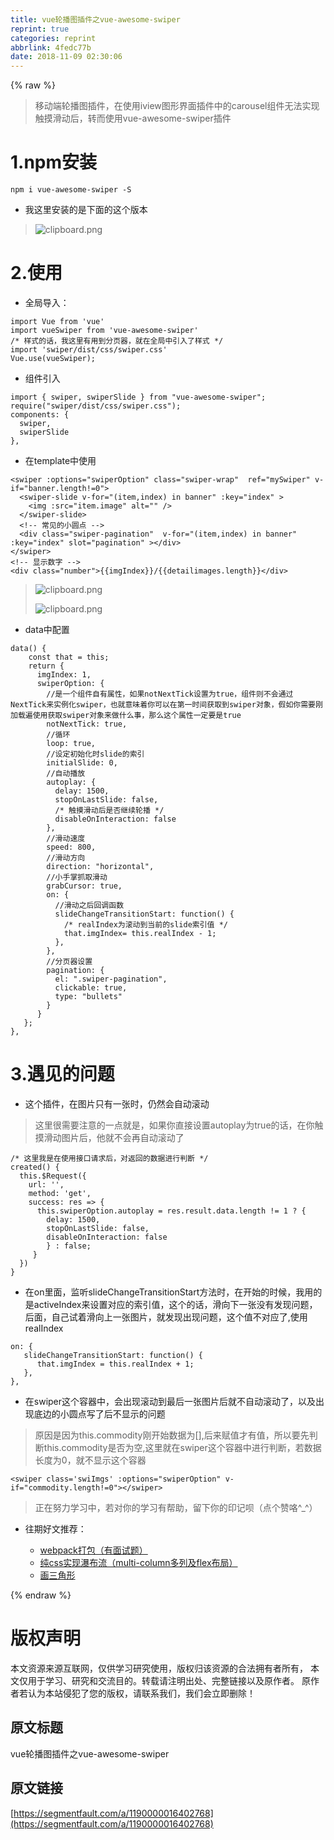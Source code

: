 ```yaml
---
title: vue轮播图插件之vue-awesome-swiper
reprint: true
categories: reprint
abbrlink: 4fedc77b
date: 2018-11-09 02:30:06
---
```


{% raw %}
<blockquote>&#x79FB;&#x52A8;&#x7AEF;&#x8F6E;&#x64AD;&#x56FE;&#x63D2;&#x4EF6;&#xFF0C;&#x5728;&#x4F7F;&#x7528;iview&#x56FE;&#x5F62;&#x754C;&#x9762;&#x63D2;&#x4EF6;&#x4E2D;&#x7684;carousel&#x7EC4;&#x4EF6;&#x65E0;&#x6CD5;&#x5B9E;&#x73B0;&#x89E6;&#x6478;&#x6ED1;&#x52A8;&#x540E;&#xFF0C;&#x8F6C;&#x800C;&#x4F7F;&#x7528;vue-awesome-swiper&#x63D2;&#x4EF6;</blockquote><h1 id="articleHeader0">1.npm&#x5B89;&#x88C5;</h1><div class="widget-codetool" style="display:none"><div class="widget-codetool--inner"><span class="selectCode code-tool" data-toggle="tooltip" data-placement="top" title="" data-original-title="&#x5168;&#x9009;"></span> <span type="button" class="copyCode code-tool" data-toggle="tooltip" data-placement="top" data-clipboard-text="npm i vue-awesome-swiper -S" title="" data-original-title="&#x590D;&#x5236;"></span> <span type="button" class="saveToNote code-tool" data-toggle="tooltip" data-placement="top" title="" data-original-title="&#x653E;&#x8FDB;&#x7B14;&#x8BB0;"></span></div></div><pre class="hljs stylus"><code style="word-break:break-word;white-space:initial">npm <span class="hljs-selector-tag">i</span> vue-awesome-swiper -S</code></pre><ul><li>&#x6211;&#x8FD9;&#x91CC;&#x5B89;&#x88C5;&#x7684;&#x662F;&#x4E0B;&#x9762;&#x7684;&#x8FD9;&#x4E2A;&#x7248;&#x672C;</li></ul><blockquote><span class="img-wrap"><img data-src="/img/bVbgYQC?w=810&amp;h=43" src="https://static.alili.tech/img/bVbgYQC?w=810&amp;h=43" alt="clipboard.png" title="clipboard.png" style="cursor:pointer;display:inline"></span></blockquote><h1 id="articleHeader1">2.&#x4F7F;&#x7528;</h1><ul><li>&#x5168;&#x5C40;&#x5BFC;&#x5165;&#xFF1A;</li></ul><div class="widget-codetool" style="display:none"><div class="widget-codetool--inner"><span class="selectCode code-tool" data-toggle="tooltip" data-placement="top" title="" data-original-title="&#x5168;&#x9009;"></span> <span type="button" class="copyCode code-tool" data-toggle="tooltip" data-placement="top" data-clipboard-text="import Vue from &apos;vue&apos;
import vueSwiper from &apos;vue-awesome-swiper&apos;
/* &#x6837;&#x5F0F;&#x7684;&#x8BDD;&#xFF0C;&#x6211;&#x8FD9;&#x91CC;&#x6709;&#x7528;&#x5230;&#x5206;&#x9875;&#x5668;&#xFF0C;&#x5C31;&#x5728;&#x5168;&#x5C40;&#x4E2D;&#x5F15;&#x5165;&#x4E86;&#x6837;&#x5F0F; */
import &apos;swiper/dist/css/swiper.css&apos;
Vue.use(vueSwiper);" title="" data-original-title="&#x590D;&#x5236;"></span> <span type="button" class="saveToNote code-tool" data-toggle="tooltip" data-placement="top" title="" data-original-title="&#x653E;&#x8FDB;&#x7B14;&#x8BB0;"></span></div></div><pre class="hljs clean"><code><span class="hljs-keyword">import</span> Vue <span class="hljs-keyword">from</span> <span class="hljs-string">&apos;vue&apos;</span>
<span class="hljs-keyword">import</span> vueSwiper <span class="hljs-keyword">from</span> <span class="hljs-string">&apos;vue-awesome-swiper&apos;</span>
<span class="hljs-comment">/* &#x6837;&#x5F0F;&#x7684;&#x8BDD;&#xFF0C;&#x6211;&#x8FD9;&#x91CC;&#x6709;&#x7528;&#x5230;&#x5206;&#x9875;&#x5668;&#xFF0C;&#x5C31;&#x5728;&#x5168;&#x5C40;&#x4E2D;&#x5F15;&#x5165;&#x4E86;&#x6837;&#x5F0F; */</span>
<span class="hljs-keyword">import</span> <span class="hljs-string">&apos;swiper/dist/css/swiper.css&apos;</span>
Vue.use(vueSwiper);</code></pre><ul><li>&#x7EC4;&#x4EF6;&#x5F15;&#x5165;</li></ul><div class="widget-codetool" style="display:none"><div class="widget-codetool--inner"><span class="selectCode code-tool" data-toggle="tooltip" data-placement="top" title="" data-original-title="&#x5168;&#x9009;"></span> <span type="button" class="copyCode code-tool" data-toggle="tooltip" data-placement="top" data-clipboard-text="import { swiper, swiperSlide } from &quot;vue-awesome-swiper&quot;;
require(&quot;swiper/dist/css/swiper.css&quot;);
components: {
  swiper,
  swiperSlide
}," title="" data-original-title="&#x590D;&#x5236;"></span> <span type="button" class="saveToNote code-tool" data-toggle="tooltip" data-placement="top" title="" data-original-title="&#x653E;&#x8FDB;&#x7B14;&#x8BB0;"></span></div></div><pre class="hljs mipsasm"><code>import { <span class="hljs-keyword">swiper, </span><span class="hljs-keyword">swiperSlide </span>} from <span class="hljs-string">&quot;vue-awesome-swiper&quot;</span><span class="hljs-comment">;</span>
require(<span class="hljs-string">&quot;swiper/dist/css/swiper.css&quot;</span>)<span class="hljs-comment">;</span>
<span class="hljs-symbol">components:</span> {
  <span class="hljs-keyword">swiper,
</span>  <span class="hljs-keyword">swiperSlide
</span>},</code></pre><ul><li>&#x5728;template&#x4E2D;&#x4F7F;&#x7528;</li></ul><div class="widget-codetool" style="display:none"><div class="widget-codetool--inner"><span class="selectCode code-tool" data-toggle="tooltip" data-placement="top" title="" data-original-title="&#x5168;&#x9009;"></span> <span type="button" class="copyCode code-tool" data-toggle="tooltip" data-placement="top" data-clipboard-text="&lt;swiper :options=&quot;swiperOption&quot; class=&quot;swiper-wrap&quot;  ref=&quot;mySwiper&quot; v-if=&quot;banner.length!=0&quot;&gt;
  &lt;swiper-slide v-for=&quot;(item,index) in banner&quot; :key=&quot;index&quot; &gt;
    &lt;img :src=&quot;item.image&quot; alt=&quot;&quot; /&gt;
  &lt;/swiper-slide&gt;
  &lt;!-- &#x5E38;&#x89C1;&#x7684;&#x5C0F;&#x5706;&#x70B9; --&gt;
  &lt;div class=&quot;swiper-pagination&quot;  v-for=&quot;(item,index) in banner&quot; :key=&quot;index&quot; slot=&quot;pagination&quot; &gt;&lt;/div&gt;
&lt;/swiper&gt;
&lt;!-- &#x663E;&#x793A;&#x6570;&#x5B57; --&gt;
&lt;div class=&quot;number&quot;&gt;{{imgIndex}}/{{detailimages.length}}&lt;/div&gt;" title="" data-original-title="&#x590D;&#x5236;"></span> <span type="button" class="saveToNote code-tool" data-toggle="tooltip" data-placement="top" title="" data-original-title="&#x653E;&#x8FDB;&#x7B14;&#x8BB0;"></span></div></div><pre class="hljs django"><code><span class="xml"><span class="hljs-tag">&lt;<span class="hljs-name">swiper</span> <span class="hljs-attr">:options</span>=<span class="hljs-string">&quot;swiperOption&quot;</span> <span class="hljs-attr">class</span>=<span class="hljs-string">&quot;swiper-wrap&quot;</span>  <span class="hljs-attr">ref</span>=<span class="hljs-string">&quot;mySwiper&quot;</span> <span class="hljs-attr">v-if</span>=<span class="hljs-string">&quot;banner.length!=0&quot;</span>&gt;</span>
  <span class="hljs-tag">&lt;<span class="hljs-name">swiper-slide</span> <span class="hljs-attr">v-for</span>=<span class="hljs-string">&quot;(item,index) in banner&quot;</span> <span class="hljs-attr">:key</span>=<span class="hljs-string">&quot;index&quot;</span> &gt;</span>
    <span class="hljs-tag">&lt;<span class="hljs-name">img</span> <span class="hljs-attr">:src</span>=<span class="hljs-string">&quot;item.image&quot;</span> <span class="hljs-attr">alt</span>=<span class="hljs-string">&quot;&quot;</span> /&gt;</span>
  <span class="hljs-tag">&lt;/<span class="hljs-name">swiper-slide</span>&gt;</span>
  <span class="hljs-comment">&lt;!-- &#x5E38;&#x89C1;&#x7684;&#x5C0F;&#x5706;&#x70B9; --&gt;</span>
  <span class="hljs-tag">&lt;<span class="hljs-name">div</span> <span class="hljs-attr">class</span>=<span class="hljs-string">&quot;swiper-pagination&quot;</span>  <span class="hljs-attr">v-for</span>=<span class="hljs-string">&quot;(item,index) in banner&quot;</span> <span class="hljs-attr">:key</span>=<span class="hljs-string">&quot;index&quot;</span> <span class="hljs-attr">slot</span>=<span class="hljs-string">&quot;pagination&quot;</span> &gt;</span><span class="hljs-tag">&lt;/<span class="hljs-name">div</span>&gt;</span>
<span class="hljs-tag">&lt;/<span class="hljs-name">swiper</span>&gt;</span>
<span class="hljs-comment">&lt;!-- &#x663E;&#x793A;&#x6570;&#x5B57; --&gt;</span>
<span class="hljs-tag">&lt;<span class="hljs-name">div</span> <span class="hljs-attr">class</span>=<span class="hljs-string">&quot;number&quot;</span>&gt;</span></span><span class="hljs-template-variable">{{imgIndex}}</span><span class="xml">/</span><span class="hljs-template-variable">{{detailimages.length}}</span><span class="xml"><span class="hljs-tag">&lt;/<span class="hljs-name">div</span>&gt;</span></span></code></pre><blockquote><span class="img-wrap"><img data-src="/img/bVbgYUq?w=319&amp;h=44" src="https://static.alili.tech/img/bVbgYUq?w=319&amp;h=44" alt="clipboard.png" title="clipboard.png" style="cursor:pointer;display:inline"></span><p><span class="img-wrap"><img data-src="/img/bVbgYUQ?w=326&amp;h=32" src="https://static.alili.tech/img/bVbgYUQ?w=326&amp;h=32" alt="clipboard.png" title="clipboard.png" style="cursor:pointer;display:inline"></span></p></blockquote><ul><li>data&#x4E2D;&#x914D;&#x7F6E;</li></ul><div class="widget-codetool" style="display:none"><div class="widget-codetool--inner"><span class="selectCode code-tool" data-toggle="tooltip" data-placement="top" title="" data-original-title="&#x5168;&#x9009;"></span> <span type="button" class="copyCode code-tool" data-toggle="tooltip" data-placement="top" data-clipboard-text="data() {
    const that = this;
    return {
      imgIndex: 1,
      swiperOption: {
        //&#x662F;&#x4E00;&#x4E2A;&#x7EC4;&#x4EF6;&#x81EA;&#x6709;&#x5C5E;&#x6027;&#xFF0C;&#x5982;&#x679C;notNextTick&#x8BBE;&#x7F6E;&#x4E3A;true&#xFF0C;&#x7EC4;&#x4EF6;&#x5219;&#x4E0D;&#x4F1A;&#x901A;&#x8FC7;NextTick&#x6765;&#x5B9E;&#x4F8B;&#x5316;swiper&#xFF0C;&#x4E5F;&#x5C31;&#x610F;&#x5473;&#x7740;&#x4F60;&#x53EF;&#x4EE5;&#x5728;&#x7B2C;&#x4E00;&#x65F6;&#x95F4;&#x83B7;&#x53D6;&#x5230;swiper&#x5BF9;&#x8C61;&#xFF0C;&#x5047;&#x5982;&#x4F60;&#x9700;&#x8981;&#x521A;&#x52A0;&#x8F7D;&#x904D;&#x4F7F;&#x7528;&#x83B7;&#x53D6;swiper&#x5BF9;&#x8C61;&#x6765;&#x505A;&#x4EC0;&#x4E48;&#x4E8B;&#xFF0C;&#x90A3;&#x4E48;&#x8FD9;&#x4E2A;&#x5C5E;&#x6027;&#x4E00;&#x5B9A;&#x8981;&#x662F;true
        notNextTick: true,
        //&#x5FAA;&#x73AF;
        loop: true,
        //&#x8BBE;&#x5B9A;&#x521D;&#x59CB;&#x5316;&#x65F6;slide&#x7684;&#x7D22;&#x5F15;
        initialSlide: 0,
        //&#x81EA;&#x52A8;&#x64AD;&#x653E;
        autoplay: {
          delay: 1500,
          stopOnLastSlide: false,
          /* &#x89E6;&#x6478;&#x6ED1;&#x52A8;&#x540E;&#x662F;&#x5426;&#x7EE7;&#x7EED;&#x8F6E;&#x64AD; */
          disableOnInteraction: false
        },
        //&#x6ED1;&#x52A8;&#x901F;&#x5EA6;
        speed: 800,
        //&#x6ED1;&#x52A8;&#x65B9;&#x5411;
        direction: &quot;horizontal&quot;,
        //&#x5C0F;&#x624B;&#x638C;&#x6293;&#x53D6;&#x6ED1;&#x52A8;
        grabCursor: true,
        on: {
          //&#x6ED1;&#x52A8;&#x4E4B;&#x540E;&#x56DE;&#x8C03;&#x51FD;&#x6570;
          slideChangeTransitionStart: function() {
            /* realIndex&#x4E3A;&#x6EDA;&#x52A8;&#x5230;&#x5F53;&#x524D;&#x7684;slide&#x7D22;&#x5F15;&#x503C; */
            that.imgIndex= this.realIndex - 1;
          },
        },
        //&#x5206;&#x9875;&#x5668;&#x8BBE;&#x7F6E;
        pagination: {
          el: &quot;.swiper-pagination&quot;,
          clickable: true,
          type: &quot;bullets&quot;
        }
      }
   };
}," title="" data-original-title="&#x590D;&#x5236;"></span> <span type="button" class="saveToNote code-tool" data-toggle="tooltip" data-placement="top" title="" data-original-title="&#x653E;&#x8FDB;&#x7B14;&#x8BB0;"></span></div></div><pre class="hljs dts"><code>data() {
    const that = this;
    <span class="hljs-class">return </span>{
<span class="hljs-symbol">      imgIndex:</span> <span class="hljs-number">1</span>,
<span class="hljs-symbol">      swiperOption:</span> {
        <span class="hljs-comment">//&#x662F;&#x4E00;&#x4E2A;&#x7EC4;&#x4EF6;&#x81EA;&#x6709;&#x5C5E;&#x6027;&#xFF0C;&#x5982;&#x679C;notNextTick&#x8BBE;&#x7F6E;&#x4E3A;true&#xFF0C;&#x7EC4;&#x4EF6;&#x5219;&#x4E0D;&#x4F1A;&#x901A;&#x8FC7;NextTick&#x6765;&#x5B9E;&#x4F8B;&#x5316;swiper&#xFF0C;&#x4E5F;&#x5C31;&#x610F;&#x5473;&#x7740;&#x4F60;&#x53EF;&#x4EE5;&#x5728;&#x7B2C;&#x4E00;&#x65F6;&#x95F4;&#x83B7;&#x53D6;&#x5230;swiper&#x5BF9;&#x8C61;&#xFF0C;&#x5047;&#x5982;&#x4F60;&#x9700;&#x8981;&#x521A;&#x52A0;&#x8F7D;&#x904D;&#x4F7F;&#x7528;&#x83B7;&#x53D6;swiper&#x5BF9;&#x8C61;&#x6765;&#x505A;&#x4EC0;&#x4E48;&#x4E8B;&#xFF0C;&#x90A3;&#x4E48;&#x8FD9;&#x4E2A;&#x5C5E;&#x6027;&#x4E00;&#x5B9A;&#x8981;&#x662F;true</span>
<span class="hljs-symbol">        notNextTick:</span> true,
        <span class="hljs-comment">//&#x5FAA;&#x73AF;</span>
<span class="hljs-symbol">        loop:</span> true,
        <span class="hljs-comment">//&#x8BBE;&#x5B9A;&#x521D;&#x59CB;&#x5316;&#x65F6;slide&#x7684;&#x7D22;&#x5F15;</span>
<span class="hljs-symbol">        initialSlide:</span> <span class="hljs-number">0</span>,
        <span class="hljs-comment">//&#x81EA;&#x52A8;&#x64AD;&#x653E;</span>
<span class="hljs-symbol">        autoplay:</span> {
<span class="hljs-symbol">          delay:</span> <span class="hljs-number">1500</span>,
<span class="hljs-symbol">          stopOnLastSlide:</span> false,
          <span class="hljs-comment">/* &#x89E6;&#x6478;&#x6ED1;&#x52A8;&#x540E;&#x662F;&#x5426;&#x7EE7;&#x7EED;&#x8F6E;&#x64AD; */</span>
<span class="hljs-symbol">          disableOnInteraction:</span> false
        },
        <span class="hljs-comment">//&#x6ED1;&#x52A8;&#x901F;&#x5EA6;</span>
<span class="hljs-symbol">        speed:</span> <span class="hljs-number">800</span>,
        <span class="hljs-comment">//&#x6ED1;&#x52A8;&#x65B9;&#x5411;</span>
<span class="hljs-symbol">        direction:</span> <span class="hljs-string">&quot;horizontal&quot;</span>,
        <span class="hljs-comment">//&#x5C0F;&#x624B;&#x638C;&#x6293;&#x53D6;&#x6ED1;&#x52A8;</span>
<span class="hljs-symbol">        grabCursor:</span> true,
<span class="hljs-symbol">        on:</span> {
          <span class="hljs-comment">//&#x6ED1;&#x52A8;&#x4E4B;&#x540E;&#x56DE;&#x8C03;&#x51FD;&#x6570;</span>
<span class="hljs-symbol">          slideChangeTransitionStart:</span> function() {
            <span class="hljs-comment">/* realIndex&#x4E3A;&#x6EDA;&#x52A8;&#x5230;&#x5F53;&#x524D;&#x7684;slide&#x7D22;&#x5F15;&#x503C; */</span>
            that.imgIndex= this.realIndex - <span class="hljs-number">1</span>;
          },
        },
        <span class="hljs-comment">//&#x5206;&#x9875;&#x5668;&#x8BBE;&#x7F6E;</span>
<span class="hljs-symbol">        pagination:</span> {
<span class="hljs-symbol">          el:</span> <span class="hljs-string">&quot;.swiper-pagination&quot;</span>,
<span class="hljs-symbol">          clickable:</span> true,
<span class="hljs-symbol">          type:</span> <span class="hljs-string">&quot;bullets&quot;</span>
        }
      }
   };
},</code></pre><h1 id="articleHeader2">3.&#x9047;&#x89C1;&#x7684;&#x95EE;&#x9898;</h1><ul><li>&#x8FD9;&#x4E2A;&#x63D2;&#x4EF6;&#xFF0C;&#x5728;&#x56FE;&#x7247;&#x53EA;&#x6709;&#x4E00;&#x5F20;&#x65F6;&#xFF0C;&#x4ECD;&#x7136;&#x4F1A;&#x81EA;&#x52A8;&#x6EDA;&#x52A8;</li></ul><blockquote>&#x8FD9;&#x91CC;&#x5F88;&#x9700;&#x8981;&#x6CE8;&#x610F;&#x7684;&#x4E00;&#x70B9;&#x5C31;&#x662F;&#xFF0C;&#x5982;&#x679C;&#x4F60;&#x76F4;&#x63A5;&#x8BBE;&#x7F6E;autoplay&#x4E3A;true&#x7684;&#x8BDD;&#xFF0C;&#x5728;&#x4F60;&#x89E6;&#x6478;&#x6ED1;&#x52A8;&#x56FE;&#x7247;&#x540E;&#xFF0C;&#x4ED6;&#x5C31;&#x4E0D;&#x4F1A;&#x518D;&#x81EA;&#x52A8;&#x6EDA;&#x52A8;&#x4E86;</blockquote><div class="widget-codetool" style="display:none"><div class="widget-codetool--inner"><span class="selectCode code-tool" data-toggle="tooltip" data-placement="top" title="" data-original-title="&#x5168;&#x9009;"></span> <span type="button" class="copyCode code-tool" data-toggle="tooltip" data-placement="top" data-clipboard-text="/* &#x8FD9;&#x91CC;&#x6211;&#x662F;&#x5728;&#x4F7F;&#x7528;&#x63A5;&#x53E3;&#x8BF7;&#x6C42;&#x540E;&#xFF0C;&#x5BF9;&#x8FD4;&#x56DE;&#x7684;&#x6570;&#x636E;&#x8FDB;&#x884C;&#x5224;&#x65AD; */
created() {
  this.$Request({
    url: &apos;&apos;,
    method: &apos;get&apos;,
    success: res =&gt; {
      this.swiperOption.autoplay = res.result.data.length != 1 ? {
        delay: 1500,
        stopOnLastSlide: false,
        disableOnInteraction: false
        } : false;
     }
  })
}" title="" data-original-title="&#x590D;&#x5236;"></span> <span type="button" class="saveToNote code-tool" data-toggle="tooltip" data-placement="top" title="" data-original-title="&#x653E;&#x8FDB;&#x7B14;&#x8BB0;"></span></div></div><pre class="hljs yaml"><code><span class="hljs-string">/*</span> <span class="hljs-string">&#x8FD9;&#x91CC;&#x6211;&#x662F;&#x5728;&#x4F7F;&#x7528;&#x63A5;&#x53E3;&#x8BF7;&#x6C42;&#x540E;&#xFF0C;&#x5BF9;&#x8FD4;&#x56DE;&#x7684;&#x6570;&#x636E;&#x8FDB;&#x884C;&#x5224;&#x65AD;</span> <span class="hljs-string">*/</span>
<span class="hljs-string">created()</span> <span class="hljs-string">{</span>
  <span class="hljs-string">this.$Request({</span>
<span class="hljs-attr">    url:</span> <span class="hljs-string">&apos;&apos;</span><span class="hljs-string">,</span>
<span class="hljs-attr">    method:</span> <span class="hljs-string">&apos;get&apos;</span><span class="hljs-string">,</span>
<span class="hljs-attr">    success:</span> <span class="hljs-string">res</span> <span class="hljs-string">=&gt;</span> <span class="hljs-string">{</span>
      <span class="hljs-string">this.swiperOption.autoplay</span> <span class="hljs-string">=</span> <span class="hljs-string">res.result.data.length</span> <span class="hljs-string">!=</span> <span class="hljs-number">1</span> <span class="hljs-string">?</span> <span class="hljs-string">{</span>
<span class="hljs-attr">        delay:</span> <span class="hljs-number">1500</span><span class="hljs-string">,</span>
<span class="hljs-attr">        stopOnLastSlide:</span> <span class="hljs-literal">false</span><span class="hljs-string">,</span>
<span class="hljs-attr">        disableOnInteraction:</span> <span class="hljs-literal">false</span>
        <span class="hljs-string">}</span> <span class="hljs-string">:</span> <span class="hljs-literal">false</span><span class="hljs-string">;</span>
     <span class="hljs-string">}</span>
  <span class="hljs-string">})</span>
<span class="hljs-string">}</span></code></pre><ul><li>&#x5728;on&#x91CC;&#x9762;&#xFF0C;&#x76D1;&#x542C;slideChangeTransitionStart&#x65B9;&#x6CD5;&#x65F6;&#xFF0C;&#x5728;&#x5F00;&#x59CB;&#x7684;&#x65F6;&#x5019;&#xFF0C;&#x6211;&#x7528;&#x7684;&#x662F;activeIndex&#x6765;&#x8BBE;&#x7F6E;&#x5BF9;&#x5E94;&#x7684;&#x7D22;&#x5F15;&#x503C;&#xFF0C;&#x8FD9;&#x4E2A;&#x7684;&#x8BDD;&#xFF0C;&#x6ED1;&#x5411;&#x4E0B;&#x4E00;&#x5F20;&#x6CA1;&#x6709;&#x53D1;&#x73B0;&#x95EE;&#x9898;&#xFF0C;&#x540E;&#x9762;&#xFF0C;&#x81EA;&#x5DF1;&#x8BD5;&#x7740;&#x6ED1;&#x5411;&#x4E0A;&#x4E00;&#x5F20;&#x56FE;&#x7247;&#xFF0C;&#x5C31;&#x53D1;&#x73B0;&#x51FA;&#x73B0;&#x95EE;&#x9898;&#xFF0C;&#x8FD9;&#x4E2A;&#x503C;&#x4E0D;&#x5BF9;&#x5E94;&#x4E86;,&#x4F7F;&#x7528;realIndex</li></ul><div class="widget-codetool" style="display:none"><div class="widget-codetool--inner"><span class="selectCode code-tool" data-toggle="tooltip" data-placement="top" title="" data-original-title="&#x5168;&#x9009;"></span> <span type="button" class="copyCode code-tool" data-toggle="tooltip" data-placement="top" data-clipboard-text="on: {
   slideChangeTransitionStart: function() {
      that.imgIndex = this.realIndex + 1;
   },
}," title="" data-original-title="&#x590D;&#x5236;"></span> <span type="button" class="saveToNote code-tool" data-toggle="tooltip" data-placement="top" title="" data-original-title="&#x653E;&#x8FDB;&#x7B14;&#x8BB0;"></span></div></div><pre class="hljs css"><code><span class="hljs-selector-tag">on</span>: {
   <span class="hljs-attribute">slideChangeTransitionStart</span>: <span class="hljs-built_in">function</span>() {
      that.imgIndex = this.realIndex + <span class="hljs-number">1</span>;
   },
},</code></pre><ul><li>&#x5728;swiper&#x8FD9;&#x4E2A;&#x5BB9;&#x5668;&#x4E2D;&#xFF0C;&#x4F1A;&#x51FA;&#x73B0;&#x6EDA;&#x52A8;&#x5230;&#x6700;&#x540E;&#x4E00;&#x5F20;&#x56FE;&#x7247;&#x540E;&#x5C31;&#x4E0D;&#x81EA;&#x52A8;&#x6EDA;&#x52A8;&#x4E86;&#xFF0C;&#x4EE5;&#x53CA;&#x51FA;&#x73B0;&#x5E95;&#x8FB9;&#x7684;&#x5C0F;&#x5706;&#x70B9;&#x5199;&#x4E86;&#x540E;&#x4E0D;&#x663E;&#x793A;&#x7684;&#x95EE;&#x9898;</li></ul><blockquote>&#x539F;&#x56E0;&#x662F;&#x56E0;&#x4E3A;this.commodity&#x521A;&#x5F00;&#x59CB;&#x6570;&#x636E;&#x4E3A;[],&#x540E;&#x6765;&#x8D4B;&#x503C;&#x624D;&#x6709;&#x503C;&#xFF0C;&#x6240;&#x4EE5;&#x8981;&#x5148;&#x5224;&#x65AD;this.commodity&#x662F;&#x5426;&#x4E3A;&#x7A7A;,&#x8FD9;&#x91CC;&#x5C31;&#x5728;swiper&#x8FD9;&#x4E2A;&#x5BB9;&#x5668;&#x4E2D;&#x8FDB;&#x884C;&#x5224;&#x65AD;&#xFF0C;&#x82E5;&#x6570;&#x636E;&#x957F;&#x5EA6;&#x4E3A;0&#xFF0C;&#x5C31;&#x4E0D;&#x663E;&#x793A;&#x8FD9;&#x4E2A;&#x5BB9;&#x5668;</blockquote><div class="widget-codetool" style="display:none"><div class="widget-codetool--inner"><span class="selectCode code-tool" data-toggle="tooltip" data-placement="top" title="" data-original-title="&#x5168;&#x9009;"></span> <span type="button" class="copyCode code-tool" data-toggle="tooltip" data-placement="top" data-clipboard-text="&lt;swiper class=&apos;swiImgs&apos; :options=&quot;swiperOption&quot; v-if=&quot;commodity.length!=0&quot;&gt;&lt;/swiper&gt;" title="" data-original-title="&#x590D;&#x5236;"></span> <span type="button" class="saveToNote code-tool" data-toggle="tooltip" data-placement="top" title="" data-original-title="&#x653E;&#x8FDB;&#x7B14;&#x8BB0;"></span></div></div><pre class="hljs javascript"><code style="word-break:break-word;white-space:initial">&lt;swiper <span class="hljs-class"><span class="hljs-keyword">class</span></span>=<span class="hljs-string">&apos;swiImgs&apos;</span> :options=<span class="hljs-string">&quot;swiperOption&quot;</span> v-<span class="hljs-keyword">if</span>=<span class="hljs-string">&quot;commodity.length!=0&quot;</span>&gt;<span class="xml"><span class="hljs-tag">&lt;/<span class="hljs-name">swiper</span>&gt;</span></span></code></pre><blockquote>&#x6B63;&#x5728;&#x52AA;&#x529B;&#x5B66;&#x4E60;&#x4E2D;&#xFF0C;&#x82E5;&#x5BF9;&#x4F60;&#x7684;&#x5B66;&#x4E60;&#x6709;&#x5E2E;&#x52A9;&#xFF0C;&#x7559;&#x4E0B;&#x4F60;&#x7684;&#x5370;&#x8BB0;&#x5457;&#xFF08;&#x70B9;&#x4E2A;&#x8D5E;&#x54AF;^_^&#xFF09;</blockquote><ul><li><p>&#x5F80;&#x671F;&#x597D;&#x6587;&#x63A8;&#x8350;&#xFF1A;</p><ul><li><a href="https://segmentfault.com/a/1190000016068450">webpack&#x6253;&#x5305;&#xFF08;&#x6709;&#x9762;&#x8BD5;&#x9898;&#xFF09;</a></li><li><a href="https://segmentfault.com/a/1190000016255824" target="_blank">&#x7EAF;css&#x5B9E;&#x73B0;&#x7011;&#x5E03;&#x6D41;&#xFF08;multi-column&#x591A;&#x5217;&#x53CA;flex&#x5E03;&#x5C40;&#xFF09;</a></li><li><a href="https://segmentfault.com/a/1190000016082968">&#x753B;&#x4E09;&#x89D2;&#x5F62;</a></li></ul></li></ul>
{% endraw %}

# 版权声明
本文资源来源互联网，仅供学习研究使用，版权归该资源的合法拥有者所有，
本文仅用于学习、研究和交流目的。转载请注明出处、完整链接以及原作者。
原作者若认为本站侵犯了您的版权，请联系我们，我们会立即删除！

## 原文标题
vue轮播图插件之vue-awesome-swiper

## 原文链接
[https://segmentfault.com/a/1190000016402768](https://segmentfault.com/a/1190000016402768)

